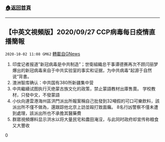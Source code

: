 ###  [:house:返回首頁](https://github.com/ourhimalayas/txt)
---

## 【中英文視頻版】2020/09/27 CCP病毒每日疫情直播簡報
`2020-10-02 11:08 GM62` [轉載自GNews](https://gnews.org/zh-hant/397752/)

1. 印度记者报道”新冠病毒是中共制造”；世衛組織总干事谭德赛再次不顾闫丽梦爆出的新冠病毒来自于中共实验室的事实和证据，为中共病毒“起源于自然说“背書。
2. 澳洲智库确认：中共国有380所新疆集中营
3. 中共繼續试图执行灭绝蒙古族文化的政策，禁止蒙語教材出庫售賣。 学校教材，只發中文，不發蒙語
4. 小伙向連雲港海州區洪門派出所報案稱自己批發到32噸假的可口可樂飲料，該派出所不僅不做為，還跟踪他北京上訪並毆打致面癱。 8名行凶警察不僅未遭到處理，該派出所也不承擔其醫藥費
5. 群眾視頻爆料显示洪水以将大量民宅和農田淹沒，与此同时政府却宣传称粮食又大豐收


0
